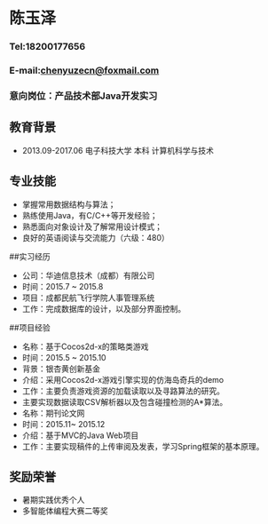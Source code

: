 # **陈玉泽**

### Tel:18200177656
### E-mail:<chenyuzecn@foxmail.com>
### 意向岗位：产品技术部Java开发实习
## 教育背景
* 2013.09-2017.06    电子科技大学   本科     计算机科学与技术

## 专业技能
* 掌握常用数据结构与算法；
* 熟练使用Java，有C/C++等开发经验；
* 熟悉面向对象设计及了解常用设计模式；
* 良好的英语阅读与交流能力（六级：480）

##实习经历
* 公司：华迪信息技术（成都）有限公司
* 时间：2015.7 ~ 2015.8
* 项目：成都民航飞行学院人事管理系统
* 工作：完成数据库的设计，以及部分界面控制。

##项目经验
* 名称：基于Cocos2d-x的策略类游戏
* 时间：2015.5 ~ 2015.10
* 背景：银杏黄创新基金
* 介绍：采用Cocos2d-x游戏引擎实现的仿海岛奇兵的demo
* 工作：主要负责游戏资源的加载读取以及寻路算法的研究。
* 主要实现数据读取CSV解析器以及包含碰撞检测的A*算法。
* 名称：期刊论文网
* 时间：2015.11~ 2015.12
* 介绍：基于MVC的Java Web项目
* 工作：主要实现稿件的上传审阅及发表，学习Spring框架的基本原理。

## 奖励荣誉
* 暑期实践优秀个人
* 多智能体编程大赛二等奖


